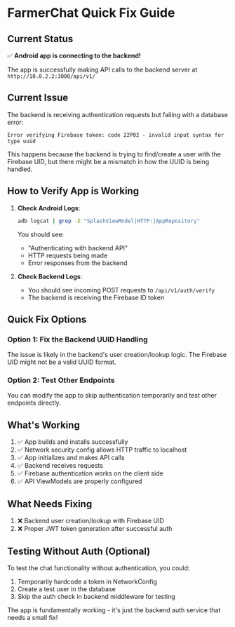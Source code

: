 # FarmerChat Quick Fix Guide

## Current Status

✅ **Android app is connecting to the backend!**

The app is successfully making API calls to the backend server at `http://10.0.2.2:3000/api/v1/`

## Current Issue

The backend is receiving authentication requests but failing with a database error:
```
Error verifying Firebase token: code 22P02 - invalid input syntax for type uuid
```

This happens because the backend is trying to find/create a user with the Firebase UID, but there might be a mismatch in how the UUID is being handled.

## How to Verify App is Working

1. **Check Android Logs**:
   ```bash
   adb logcat | grep -E "SplashViewModel|HTTP:|AppRepository"
   ```
   You should see:
   - "Authenticating with backend API"
   - HTTP requests being made
   - Error responses from the backend

2. **Check Backend Logs**:
   - You should see incoming POST requests to `/api/v1/auth/verify`
   - The backend is receiving the Firebase ID token

## Quick Fix Options

### Option 1: Fix the Backend UUID Handling
The issue is likely in the backend's user creation/lookup logic. The Firebase UID might not be a valid UUID format.

### Option 2: Test Other Endpoints
You can modify the app to skip authentication temporarily and test other endpoints directly.

## What's Working

1. ✅ App builds and installs successfully
2. ✅ Network security config allows HTTP traffic to localhost
3. ✅ App initializes and makes API calls
4. ✅ Backend receives requests
5. ✅ Firebase authentication works on the client side
6. ✅ API ViewModels are properly configured

## What Needs Fixing

1. ❌ Backend user creation/lookup with Firebase UID
2. ❌ Proper JWT token generation after successful auth

## Testing Without Auth (Optional)

To test the chat functionality without authentication, you could:
1. Temporarily hardcode a token in NetworkConfig
2. Create a test user in the database
3. Skip the auth check in backend middleware for testing

The app is fundamentally working - it's just the backend auth service that needs a small fix!